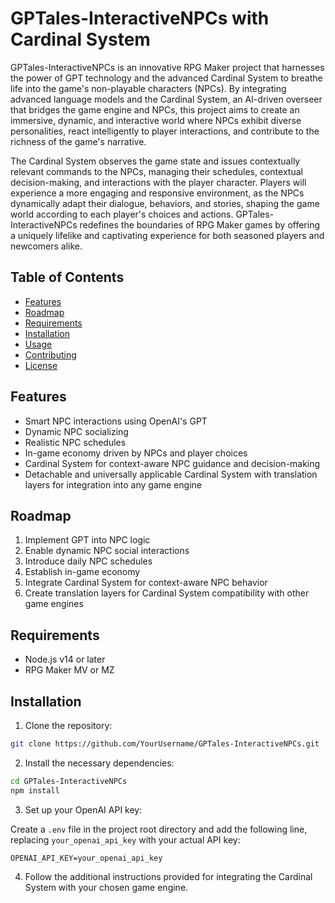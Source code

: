# GPTales-InteractiveNPCs with Cardinal System

GPTales-InteractiveNPCs is an innovative RPG Maker project that harnesses the power of GPT technology and the advanced Cardinal System to breathe life into the game's non-playable characters (NPCs). By integrating advanced language models and the Cardinal System, an AI-driven overseer that bridges the game engine and NPCs, this project aims to create an immersive, dynamic, and interactive world where NPCs exhibit diverse personalities, react intelligently to player interactions, and contribute to the richness of the game's narrative.

The Cardinal System observes the game state and issues contextually relevant commands to the NPCs, managing their schedules, contextual decision-making, and interactions with the player character. Players will experience a more engaging and responsive environment, as the NPCs dynamically adapt their dialogue, behaviors, and stories, shaping the game world according to each player's choices and actions. GPTales-InteractiveNPCs redefines the boundaries of RPG Maker games by offering a uniquely lifelike and captivating experience for both seasoned players and newcomers alike.

## Table of Contents

- [Features](#features)
- [Roadmap](#roadmap)
- [Requirements](#requirements)
- [Installation](#installation)
- [Usage](#usage)
- [Contributing](#contributing)
- [License](#license)

## Features

- Smart NPC interactions using OpenAI's GPT
- Dynamic NPC socializing
- Realistic NPC schedules
- In-game economy driven by NPCs and player choices
- Cardinal System for context-aware NPC guidance and decision-making
- Detachable and universally applicable Cardinal System with translation layers for integration into any game engine

## Roadmap

1. Implement GPT into NPC logic
2. Enable dynamic NPC social interactions
3. Introduce daily NPC schedules
4. Establish in-game economy
5. Integrate Cardinal System for context-aware NPC behavior
6. Create translation layers for Cardinal System compatibility with other game engines

## Requirements

- Node.js v14 or later
- RPG Maker MV or MZ

## Installation

1. Clone the repository:

```bash
git clone https://github.com/YourUsername/GPTales-InteractiveNPCs.git
```

2. Install the necessary dependencies:

```bash
cd GPTales-InteractiveNPCs
npm install
```

3. Set up your OpenAI API key:

Create a `.env` file in the project root directory and add the following line, replacing `your_openai_api_key` with your actual API key:

```
OPENAI_API_KEY=your_openai_api_key
```

4. Follow the additional instructions provided for integrating the Cardinal System with your chosen game engine.

